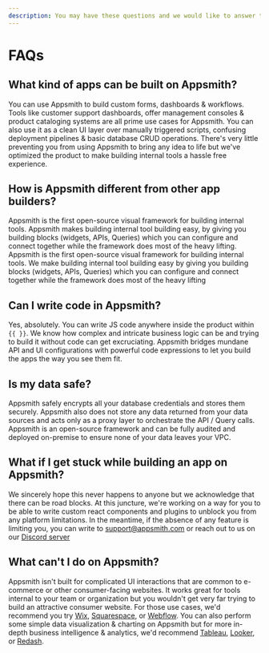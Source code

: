 ```yaml
---
description: You may have these questions and we would like to answer them.
---
```


# FAQs

## What kind of apps can be built on Appsmith?

You can use Appsmith to build custom forms, dashboards & workflows. Tools like customer support dashboards, offer management consoles & product cataloging systems are all prime use cases for Appsmith. You can also use it as a clean UI layer over manually triggered scripts, confusing deployment pipelines & basic database CRUD operations. There's very little preventing you from using Appsmith to bring any idea to life but we've optimized the product to make building internal tools a hassle free experience.

## How is Appsmith different from other app builders?

Appsmith is the first open-source visual framework for building internal tools. Appsmith makes building internal tool building easy, by giving you building blocks (widgets, APIs, Queries) which you can configure and connect together while the framework does most of the heavy lifting.
Appsmith is the first open-source visual framework for building internal tools. We make building internal tool building easy by giving you building blocks \(widgets, APIs, Queries\) which you can configure and connect together while the framework does most of the heavy lifting

## Can I write code in Appsmith?

Yes, absolutely. You can write JS code anywhere inside the product within `{{ }}`. We know how complex and intricate business logic can be and trying to build it without code can get excruciating.  Appsmith bridges mundane API and UI configurations with powerful code expressions to let you build the apps the way you see them fit.

## Is my data safe?

Appsmith safely encrypts all your database credentials and stores them securely. Appsmith also does not store any data returned from your data sources and acts only as a proxy layer to orchestrate the API / Query calls. Appsmith is an open-source framework and can be fully audited and deployed on-premise to ensure none of your data leaves your VPC.

## What if I get stuck while building an app on Appsmith?

We sincerely hope this never happens to anyone but we acknowledge that there can be road blocks. At this juncture, we're working on a way for you to be able to write custom react components and plugins to unblock you from any platform limitations. In the meantime, if the absence of any feature is limiting you, you can write to [support@appsmith.com](mailto:%20support@appsmith.com) or reach out to us on our [Discord server](https://discord.com/invite/rBTTVJp) 

## What can't I do on Appsmith?

Appsmith isn't built for complicated UI interactions that are common to e-commerce or other consumer-facing websites. It works great for tools internal to your team or organization but you wouldn't get very far trying to build an attractive consumer website. For those use cases, we'd recommend you try [Wix](www.wix.com), [Squarespace](www.squarespace.com), or [Webflow](www.webflow.com). You can also perform some simple data visualization & charting on Appsmith but for more in-depth business intelligence & analytics, we'd recommend [Tableau](https://www.tableau.com/), [Looker](https://looker.com/), or [Redash](https://redash.io/).